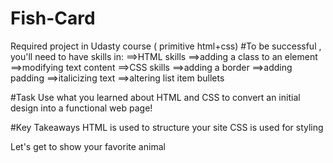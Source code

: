 # Fish-Card
Required project in Udasty course ( primitive html+css)
#To be successful , you'll need to have skills in:
==>HTML skills
==>adding a class to an element
==>modifying text content
==>CSS skills
==>adding a border
==>adding padding
==>italicizing text
==>altering list item bullets

#Task
Use what you learned about HTML and CSS to convert an initial design into a functional web page!

#Key Takeaways
HTML is used to structure your site
CSS is used for styling

Let's get to show your favorite animal

